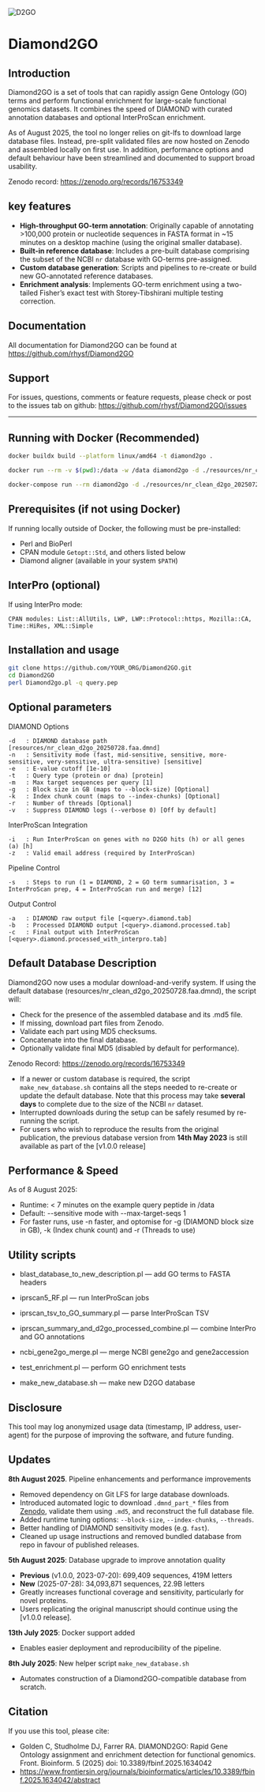 ![D2GO](https://github.com/rhysf/Diamond2GO/blob/main/resources/logo.png?raw=true)

# Diamond2GO

## Introduction

Diamond2GO is a set of tools that can rapidly assign Gene Ontology (GO) terms and perform functional enrichment for large-scale functional genomics datasets. It combines the speed of DIAMOND with curated annotation databases and optional InterProScan enrichment.

As of August 2025, the tool no longer relies on git-lfs to download large database files. Instead, pre-split validated files are now hosted on Zenodo and assembled locally on first use. In addition, performance options and default behaviour have been streamlined and documented to support broad usability.

Zenodo record: https://zenodo.org/records/16753349

## key features

- **High-throughput GO-term annotation**: Originally capable of annotating >100,000 protein or nucleotide sequences in FASTA format in ~15 minutes on a desktop machine (using the original smaller database).
- **Built-in reference database**: Includes a pre-built database comprising the subset of the NCBI `nr` database with GO-terms pre-assigned.
- **Custom database generation**: Scripts and pipelines to re-create or build new GO-annotated reference databases.
- **Enrichment analysis**: Implements GO-term enrichment using a two-tailed Fisher’s exact test with Storey-Tibshirani multiple testing correction.


## Documentation

All documentation for Diamond2GO can be found at https://github.com/rhysf/Diamond2GO

## Support

For issues, questions, comments or feature requests, please check or post to the issues tab on github: https://github.com/rhysf/Diamond2GO/issues

---

## Running with Docker (Recommended)

```bash
docker buildx build --platform linux/amd64 -t diamond2go .

docker run --rm -v $(pwd):/data -w /data diamond2go -d ./resources/nr_clean_d2go_20250728.faa.dmnd -q ./data/query.fasta -t protein

docker-compose run --rm diamond2go -d ./resources/nr_clean_d2go_20250728.faa.dmnd -q ./data/query.fasta -t protein

```

## Prerequisites (if not using Docker)

If running locally outside of Docker, the following must be pre-installed:

* Perl and BioPerl
* CPAN module `Getopt::Std`, and others listed below
* Diamond aligner (available in your system `$PATH`)

## InterPro (optional)

If using InterPro mode:

    CPAN modules: List::AllUtils, LWP, LWP::Protocol::https, Mozilla::CA, Time::HiRes, XML::Simple


## Installation and usage

```bash
git clone https://github.com/YOUR_ORG/Diamond2GO.git
cd Diamond2GO
perl Diamond2go.pl -q query.pep
```

## Optional parameters

DIAMOND Options

    -d   : DIAMOND database path [resources/nr_clean_d2go_20250728.faa.dmnd]
    -n   : Sensitivity mode (fast, mid-sensitive, sensitive, more-sensitive, very-sensitive, ultra-sensitive) [sensitive]
    -e   : E-value cutoff [1e-10]
    -t   : Query type (protein or dna) [protein]
    -m   : Max target sequences per query [1]
    -g   : Block size in GB (maps to --block-size) [Optional]
    -k   : Index chunk count (maps to --index-chunks) [Optional]
    -r   : Number of threads [Optional]
    -v   : Suppress DIAMOND logs (--verbose 0) [Off by default]

InterProScan Integration

    -i   : Run InterProScan on genes with no D2GO hits (h) or all genes (a) [h]
    -z   : Valid email address (required by InterProScan)

Pipeline Control

    -s   : Steps to run (1 = DIAMOND, 2 = GO term summarisation, 3 = InterProScan prep, 4 = InterProScan run and merge) [12]

Output Control

    -a   : DIAMOND raw output file [<query>.diamond.tab]
    -b   : Processed DIAMOND output [<query>.diamond.processed.tab]
    -c   : Final output with InterProScan [<query>.diamond.processed_with_interpro.tab]

## Default Database Description

Diamond2GO now uses a modular download-and-verify system. If using the default database (resources/nr_clean_d2go_20250728.faa.dmnd), the script will:

* Check for the presence of the assembled database and its .md5 file.
* If missing, download part files from Zenodo.
* Validate each part using MD5 checksums.
* Concatenate into the final database.
* Optionally validate final MD5 (disabled by default for performance).

Zenodo Record:
https://zenodo.org/records/16753349

* If a newer or custom database is required, the script `make_new_database.sh` contains all the steps needed to re-create or update the default database. Note that this process may take **several days** to complete due to the size of the NCBI `nr` dataset.
* Interrupted downloads during the setup can be safely resumed by re-running the script.
* For users who wish to reproduce the results from the original publication, the previous database version from **14th May 2023** is still available as part of the [v1.0.0 release]

## Performance & Speed

As of 8 August 2025:

* Runtime: < 7 minutes on the example query peptide in /data
* Default: --sensitive mode with --max-target-seqs 1
* For faster runs, use -n faster, and optomise for -g (DIAMOND block size in GB), -k (Index chunk count) and -r (Threads to use)

## Utility scripts

* blast_database_to_new_description.pl — add GO terms to FASTA headers

* iprscan5_RF.pl — run InterProScan jobs

* iprscan_tsv_to_GO_summary.pl — parse InterProScan TSV

* iprscan_summary_and_d2go_processed_combine.pl — combine InterPro and GO annotations

* ncbi_gene2go_merge.pl — merge NCBI gene2go and gene2accession

* test_enrichment.pl — perform GO enrichment tests

* make_new_database.sh — make new D2GO database

## Disclosure

This tool may log anonymized usage data (timestamp, IP address, user-agent) for the purpose of improving the software, and future funding.

## Updates

**8th August 2025**. Pipeline enhancements and performance improvements

- Removed dependency on Git LFS for large database downloads.
- Introduced automated logic to download `.dmnd_part_*` files from [Zenodo](https://zenodo.org/records/16753349), validate them using `.md5`, and reconstruct the full database file.
- Added runtime tuning options: `--block-size`, `--index-chunks`, `--threads`.
- Better handling of DIAMOND sensitivity modes (e.g. `fast`).
- Cleaned up usage instructions and removed bundled database from repo in favour of published releases.

**5th August 2025**: Database upgrade to improve annotation quality 

- **Previous** (v1.0.0, 2023-07-20): 699,409 sequences, 419M letters 
- **New** (2025-07-28): 34,093,871 sequences, 22.9B letters  
- Greatly increases functional coverage and sensitivity, particularly for novel proteins.  
- Users replicating the original manuscript should continue using the [v1.0.0 release].

**13th July 2025**: Docker support added

- Enables easier deployment and reproducibility of the pipeline.

**8th July 2025**: New helper script `make_new_database.sh`

- Automates construction of a Diamond2GO-compatible database from scratch.

## Citation

If you use this tool, please cite:

* Golden C, Studholme DJ, Farrer RA. DIAMOND2GO: Rapid Gene Ontology assignment and enrichment detection for functional genomics. Front. Bioinform. 5 (2025) doi: 10.3389/fbinf.2025.1634042
* https://www.frontiersin.org/journals/bioinformatics/articles/10.3389/fbinf.2025.1634042/abstract
